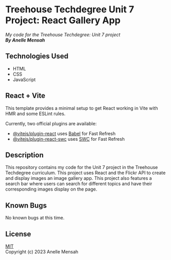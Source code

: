 # Treehouse Techdegree Unit 7 Project: React Gallery App
_My code for the Treehouse Techdegree: Unit 7 project_
\
_**By Anelle Mensah**_

## Technologies Used
* HTML
* CSS
* JavaScript

## React + Vite
This template provides a minimal setup to get React working in Vite with HMR and some ESLint rules.

Currently, two official plugins are available:

- [@vitejs/plugin-react](https://github.com/vitejs/vite-plugin-react/blob/main/packages/plugin-react/README.md) uses [Babel](https://babeljs.io/) for Fast Refresh
- [@vitejs/plugin-react-swc](https://github.com/vitejs/vite-plugin-react-swc) uses [SWC](https://swc.rs/) for Fast Refresh

## Description
This repository contains my code for the Unit 7 project in the Treehouse Techdegree curriculum. This project uses React and the Flickr API to create and display images an image gallery app. This project also features a search bar where users can search for different topics and have their corresponding images display on the page.

## Known Bugs
No known bugs at this time.

## License
[MIT](https://choosealicense.com/licenses/mit/#)
\
Copyright (c) 2023 Anelle Mensah